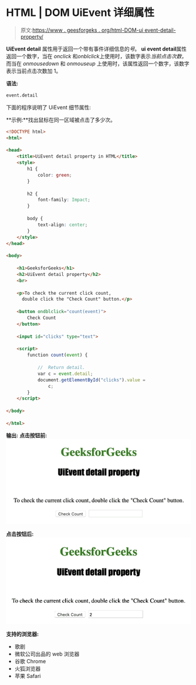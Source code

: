 # HTML | DOM UiEvent 详细属性

> 原文:[https://www . geesforgeks . org/html-DOM-ui event-detail-property/](https://www.geeksforgeeks.org/html-dom-uievent-detail-property/)

**UiEvent detail** 属性用于返回一个带有事件详细信息的*号*。
**ui event detail**属性返回一个数字，当在 *onclick* 和*onblclick*上使用时，该数字表示*当前点击次数*，而当在 *onmousedown* 和 *onmouseup* 上使用时，该属性返回一个数字，该数字表示当前点击次数加 1。

**语法:**

```html
event.detail
```

下面的程序说明了 UiEvent 细节属性:

**示例:**找出鼠标在同一区域被点击了多少次。

```html
<!DOCTYPE html>
<html>

<head>
    <title>UiEvent detail property in HTML</title>
    <style>
        h1 {
            color: green;
        }

        h2 {
            font-family: Impact;
        }

        body {
            text-align: center;
        }
    </style>
</head>

<body>

    <h1>GeeksforGeeks</h1>
    <h2>UiEvent detail property</h2>
    <br>

    <p>To check the current click count, 
      double click the "Check Count" button.</p>

    <button ondblclick="count(event)">
        Check Count
    </button>

    <input id="clicks" type="text">

    <script>
        function count(event) {

            //  Return detail.
            var c = event.detail;
            document.getElementById("clicks").value =
                c;
        }
    </script>

</body>

</html>
```

**输出:**
**点击按钮前:**
![](img/20bf0afa1bf7d91dc649dbfe738eb606.png)

**点击按钮后:**
![](img/edd8fe469ed2a7522a68144a45bf72bf.png)

**支持的浏览器:**

*   歌剧
*   微软公司出品的 web 浏览器
*   谷歌 Chrome
*   火狐浏览器
*   苹果 Safari
